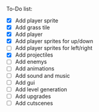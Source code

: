 To-Do list:

- [x] Add player sprite
- [x] Add grass tile
- [x] Add player
- [x] Add player sprites for up/down
- [ ] Add player sprites for left/right
- [x] Add projectiles
- [ ] Add enemys
- [ ] Add animations
- [ ] Add sound and music
- [ ] Add gui
- [ ] Add level generation
- [ ] Add upgrades
- [ ] Add cutscenes
